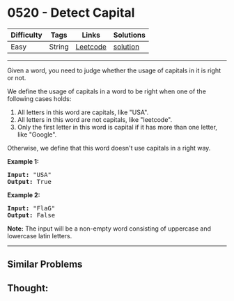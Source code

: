 # 0520 - Detect Capital

Difficulty  | Tags | Links | Solutions
----------- | ---- | ----- | -----
Easy | String | [Leetcode](https://leetcode.com/problems/detect-capital) | [solution](https://leetcode.com/problems/detect-capital/solution/)


-----------

<p>
Given a word, you need to judge whether the usage of capitals in it is right or not.
</p>

<p>
We define the usage of capitals in a word to be right when one of the following cases holds:
<ol>
<li>All letters in this word are capitals, like "USA".</li>
<li>All letters in this word are not capitals, like "leetcode".</li>
<li>Only the first letter in this word is capital if it has more than one letter, like "Google".</li>
</ol>
Otherwise, we define that this word doesn't use capitals in a right way.
</p>


<p><b>Example 1:</b><br />
<pre>
<b>Input:</b> "USA"
<b>Output:</b> True
</pre>
</p>

<p><b>Example 2:</b><br />
<pre>
<b>Input:</b> "FlaG"
<b>Output:</b> False
</pre>
</p>

<p><b>Note:</b>
The input will be a non-empty word consisting of uppercase and lowercase latin letters.
</p>

-----------


## Similar Problems




## Thought:
